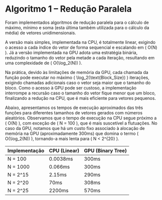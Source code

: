 # Algoritmo 1 – Redução Paralela

Foram implementados algoritmos de redução paralela para o cálculo de máximo, mínimo e soma (esta última também utilizada para o cálculo da média) de vetores unidimensionais.

A versão mais simples, implementada na CPU, é totalmente linear, exigindo o acesso a cada índice do vetor de forma sequencial e escalando em \( O(N) \). Já a versão implementada na GPU adota uma estratégia binária, reduzindo o tamanho do vetor pela metade a cada iteração, resultando em uma complexidade de \( O(\log_2(N)) \).  

Na prática, devido às limitações de memória da GPU, cada chamada da função pode executar no máximo \( \log_2(\text{Block\_Size}) \) iterações, exigindo chamadas adicionais caso o vetor seja maior que o tamanho do bloco. Como o acesso à GPU pode ser custoso, a implementação interrompe a recursão caso o tamanho do vetor fique menor que um bloco, finalizando a redução na CPU, que é mais eficiente para vetores pequenos.

Abaixo, apresentamos os tempos de execução aproximados das três funções para diferentes tamanhos de vetores gerados com números aleatórios. Observamos que o tempo de execução na CPU segue próximo a \( O(N) \), com exceção de \( N = 100 \), que é mais suscetível a flutuações. No caso da GPU, notamos que há um custo fixo associado à alocação de memória na GPU (aproximadamente 300ms) que domina o termo \( O(\log_2(N)) \), tornando-a mais lenta para \( N < 2^{20} \).

| Implementação | CPU (Linear) | GPU (Binary Tree) |
|--------------|-------------|------------------|
| N = 100     | 0.0038ms    | 300ms            |
| N = 1000    | 0.066ms     | 300ms            |
| N = 2^15    | 2.15ms      | 290ms            |
| N = 2^20    | 70ms        | 308ms            |
| N = 2^25    | 2200ms      | 570ms            |